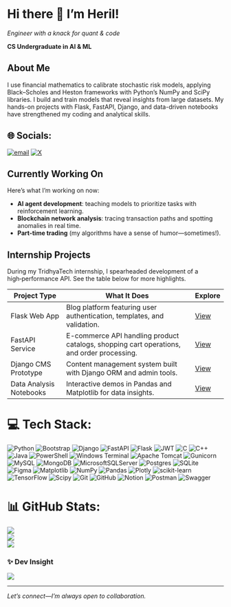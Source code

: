 
# Hi there 👋 I’m Heril!
*Engineer with a knack for quant & code*

**CS Undergraduate in AI & ML**


## About Me

I use financial mathematics to calibrate stochastic risk models, applying Black–Scholes and Heston frameworks with Python’s NumPy and SciPy libraries. I build and train models that reveal insights from large datasets. My hands-on projects with Flask, FastAPI, Django, and data-driven notebooks have strengthened my coding and analytical skills.

## 🌐 Socials:
[![email](https://img.shields.io/badge/Email-D14836?logo=gmail&logoColor=white)](mailto:herilgit9@gmail.com)
[![X](https://img.shields.io/badge/X-@HerilTech-1DA1F2?logo=twitter&logoColor=white)](https://x.com/HerilTech)


## Currently Working On

Here’s what I’m working on now:

- **AI agent development**: teaching models to prioritize tasks with reinforcement learning.
- **Blockchain network analysis**: tracing transaction paths and spotting anomalies in real time. 
- **Part-time trading** (my algorithms have a sense of humor—sometimes!).

## Internship Projects

During my TridhyaTech internship, I spearheaded development of a high‑performance API. See the table below for more highlights.



| Project Type             | What It Does                                                           | Explore                                                              |
|--------------------------|-------------------------------------------------------------------------|----------------------------------------------------------------------|
| Flask Web App            | Blog platform featuring user authentication, templates, and validation. | [View](https://github.com/Heril9/TridhyaTech-internship/tree/main/Flaskproject)      |
| FastAPI Service          | E-commerce API handling product catalogs, shopping cart operations, and order processing.         | [View](https://github.com/Heril9/TridhyaTech-internship/tree/main/Fastapi_project)   |(https://github.com/Heril9/TridhyaTech-internship/tree/main/Fastapi_project)   |
| Django CMS Prototype     | Content management system built with Django ORM and admin tools.        | [View](https://github.com/Heril9/TridhyaTech-internship/tree/main/Django_project)    |
| Data Analysis Notebooks  | Interactive demos in Pandas and Matplotlib for data insights.           | [View](https://github.com/Heril9/TridhyaTech-internship/tree/main/pandas_numpy_project) |



# 💻 Tech Stack:
![Python](https://img.shields.io/badge/python-3670A0?style=for-the-badge&logo=python&logoColor=ffdd54) ![Bootstrap](https://img.shields.io/badge/bootstrap-%238511FA.svg?style=for-the-badge&logo=bootstrap&logoColor=white) ![Django](https://img.shields.io/badge/django-%23092E20.svg?style=for-the-badge&logo=django&logoColor=white) ![FastAPI](https://img.shields.io/badge/FastAPI-005571?style=for-the-badge&logo=fastapi) ![Flask](https://img.shields.io/badge/flask-%23000.svg?style=for-the-badge&logo=flask&logoColor=white) ![JWT](https://img.shields.io/badge/JWT-black?style=for-the-badge&logo=JSON%20web%20tokens) ![C](https://img.shields.io/badge/c-%2300599C.svg?style=for-the-badge&logo=c&logoColor=white) ![C++](https://img.shields.io/badge/c++-%2300599C.svg?style=for-the-badge&logo=c%2B%2B&logoColor=white) ![Java](https://img.shields.io/badge/java-%23ED8B00.svg?style=for-the-badge&logo=openjdk&logoColor=white) ![PowerShell](https://img.shields.io/badge/PowerShell-%235391FE.svg?style=for-the-badge&logo=powershell&logoColor=white) ![Windows Terminal](https://img.shields.io/badge/Windows%20Terminal-%234D4D4D.svg?style=for-the-badge&logo=windows-terminal&logoColor=white) ![Apache Tomcat](https://img.shields.io/badge/apache%20tomcat-%23F8DC75.svg?style=for-the-badge&logo=apache-tomcat&logoColor=black) ![Gunicorn](https://img.shields.io/badge/gunicorn-%298729.svg?style=for-the-badge&logo=gunicorn&logoColor=white) ![MySQL](https://img.shields.io/badge/mysql-4479A1.svg?style=for-the-badge&logo=mysql&logoColor=white) ![MongoDB](https://img.shields.io/badge/MongoDB-%234ea94b.svg?style=for-the-badge&logo=mongodb&logoColor=white) ![MicrosoftSQLServer](https://img.shields.io/badge/Microsoft%20SQL%20Server-CC2927?style=for-the-badge&logo=microsoft%20sql%20server&logoColor=white) ![Postgres](https://img.shields.io/badge/postgres-%23316192.svg?style=for-the-badge&logo=postgresql&logoColor=white) ![SQLite](https://img.shields.io/badge/sqlite-%2307405e.svg?style=for-the-badge&logo=sqlite&logoColor=white) ![Figma](https://img.shields.io/badge/figma-%23F24E1E.svg?style=for-the-badge&logo=figma&logoColor=white) ![Matplotlib](https://img.shields.io/badge/Matplotlib-%23ffffff.svg?style=for-the-badge&logo=Matplotlib&logoColor=black) ![NumPy](https://img.shields.io/badge/numpy-%23013243.svg?style=for-the-badge&logo=numpy&logoColor=white) ![Pandas](https://img.shields.io/badge/pandas-%23150458.svg?style=for-the-badge&logo=pandas&logoColor=white) ![Plotly](https://img.shields.io/badge/Plotly-%233F4F75.svg?style=for-the-badge&logo=plotly&logoColor=white) ![scikit-learn](https://img.shields.io/badge/scikit--learn-%23F7931E.svg?style=for-the-badge&logo=scikit-learn&logoColor=white) ![TensorFlow](https://img.shields.io/badge/TensorFlow-%23FF6F00.svg?style=for-the-badge&logo=TensorFlow&logoColor=white) ![Scipy](https://img.shields.io/badge/SciPy-%230C55A5.svg?style=for-the-badge&logo=scipy&logoColor=%white) ![Git](https://img.shields.io/badge/git-%23F05033.svg?style=for-the-badge&logo=git&logoColor=white) ![GitHub](https://img.shields.io/badge/github-%23121011.svg?style=for-the-badge&logo=github&logoColor=white) ![Notion](https://img.shields.io/badge/Notion-%23000000.svg?style=for-the-badge&logo=notion&logoColor=white) ![Postman](https://img.shields.io/badge/Postman-FF6C37?style=for-the-badge&logo=postman&logoColor=white) ![Swagger](https://img.shields.io/badge/-Swagger-%23Clojure?style=for-the-badge&logo=swagger&logoColor=white)


# 📊 GitHub Stats:
![](https://github-readme-stats.vercel.app/api?username=Heril9&theme=dark&hide_border=false&include_all_commits=true&count_private=false)<br/>
![](https://nirzak-streak-stats.vercel.app/?user=Heril9&theme=dark&hide_border=false)<br/>
![](https://github-readme-stats.vercel.app/api/top-langs/?username=Heril9&theme=dark&hide_border=false&include_all_commits=true&count_private=false&layout=compact)

### ✨ Dev Insight
![](https://quotes-github-readme.vercel.app/api?type=horizontal&theme=radical)



---

*Let’s connect—I’m always open to collaboration.*  
```



